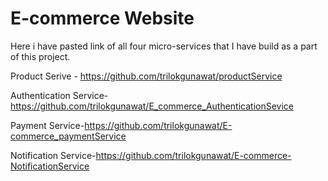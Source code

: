 # E-commerce Website

Here i have pasted link of all four micro-services that I have build as a part of this project.

Product Serive - https://github.com/trilokgunawat/productService


Authentication Service-https://github.com/trilokgunawat/E_commerce_AuthenticationSevice


Payment Service-https://github.com/trilokgunawat/E-commerce_paymentService


Notification Service-https://github.com/trilokgunawat/E-commerce-NotificationService


